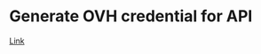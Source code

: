 # Generate OVH credential for API

[Link](https://api.ovh.com/createToken/index.cgi?GET=%2F*&PUT=%2F*&POST=%2F*&DELETE=%2F)

